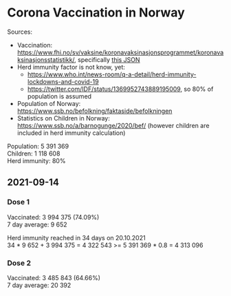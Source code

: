 # Corona Vaccination in Norway

Sources:

- Vaccination: <https://www.fhi.no/sv/vaksine/koronavaksinasjonsprogrammet/koronavaksinasjonsstatistikk/>, specifically [this JSON](https://www.fhi.no/api/chartdata/api/99119)
- Herd immunity factor is not know, yet:
  - <https://www.who.int/news-room/q-a-detail/herd-immunity-lockdowns-and-covid-19>
  - <https://twitter.com/IDF/status/1369952743889195009>, so 80% of population is assumed
- Population of Norway: <https://www.ssb.no/befolkning/faktaside/befolkningen>
- Statistics on Children in Norway: https://www.ssb.no/a/barnogunge/2020/bef/ (however children are included in herd immunity calculation)

Population: 5 391 369  
Children: 1 118 608  
Herd immunity: 80%  

## 2021-09-14

### Dose 1

Vaccinated: 3 994 375 (74.09%)  
7 day average: 9 652

Herd immunity reached in 34 days on 20.10.2021  
34 * 9 652 + 3 994 375 = 4 322 543 >= 5 391 369 * 0.8 = 4 313 096

### Dose 2

Vaccinated: 3 485 843 (64.66%)  
7 day average: 20 392

